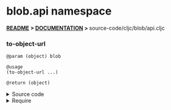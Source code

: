 
# <strong>blob.api</strong> namespace

<strong>[README](../../../README.md) > [DOCUMENTATION](../../COVER.md) > </strong>source-code/cljc/blob/api.cljc

### to-object-url

```
@param (object) blob
```

```
@usage
(to-object-url ...)
```

```
@return (object)
```

<details>
<summary>Source code</summary>

```
(defn to-object-url
  [blob]
  #?(:cljs (.createObjectURL js/URL blob)))
```

</details>

<details>
<summary>Require</summary>

```
(ns my-namespace (:require [blob.api :refer [to-object-url]]))

(blob.api/to-object-url ...)
(to-object-url          ...)
```

</details>

